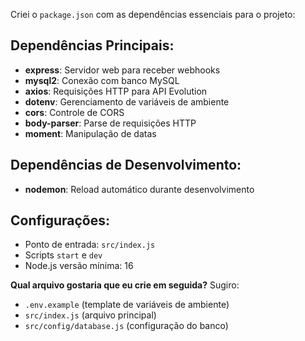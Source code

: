 Criei o `package.json` com as dependências essenciais para o projeto:

## **Dependências Principais:**
- **express**: Servidor web para receber webhooks
- **mysql2**: Conexão com banco MySQL
- **axios**: Requisições HTTP para API Evolution
- **dotenv**: Gerenciamento de variáveis de ambiente
- **cors**: Controle de CORS
- **body-parser**: Parse de requisições HTTP
- **moment**: Manipulação de datas

## **Dependências de Desenvolvimento:**
- **nodemon**: Reload automático durante desenvolvimento

## **Configurações:**
- Ponto de entrada: `src/index.js`
- Scripts `start` e `dev`
- Node.js versão mínima: 16

**Qual arquivo gostaria que eu crie em seguida?** Sugiro:
- `.env.example` (template de variáveis de ambiente)
- `src/index.js` (arquivo principal)
- `src/config/database.js` (configuração do banco)